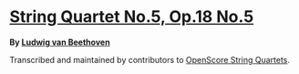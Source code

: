 # [String Quartet No.5, Op.18 No.5][set]

__By [Ludwig van Beethoven][composer]__

[set]: https://musescore.com/openscore-string-quartets/sets/5108479
[composer]: https://musescore.com/openscore-string-quartets/sets?order=title&text=Beethoven,+Ludwig

Transcribed and maintained by contributors to [OpenScore String Quartets].

[OpenScore String Quartets]: https://musescore.com/openscore-string-quartets
